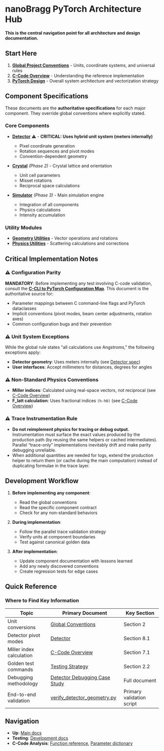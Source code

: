 # nanoBragg PyTorch Architecture Hub

**This is the central navigation point for all architecture and design documentation.**

## Start Here

1. **[Global Project Conventions](./conventions.md)** - Units, coordinate systems, and universal rules
2. **[C-Code Overview](./c_code_overview.md)** - Understanding the reference implementation
3. **[PyTorch Design](./pytorch_design.md)** - Overall system architecture and vectorization strategy

## Component Specifications

These documents are the **authoritative specifications** for each major component. They override global conventions where explicitly stated.

### Core Components
- **[Detector](./detector.md)** ⚠️ - **CRITICAL: Uses hybrid unit system (meters internally)**
  - Pixel coordinate generation
  - Rotation sequences and pivot modes
  - Convention-dependent geometry
  
- **[Crystal](./crystal.md)** *(Phase 2)* - Crystal lattice and orientation
  - Unit cell parameters
  - Misset rotations
  - Reciprocal space calculations

- **[Simulator](./simulator.md)** *(Phase 3)* - Main simulation engine
  - Integration of all components
  - Physics calculations
  - Intensity accumulation

### Utility Modules
- **[Geometry Utilities](./geometry_utils.md)** - Vector operations and rotations
- **[Physics Utilities](./physics_utils.md)** - Scattering calculations and corrections

## Critical Implementation Notes

### ⚠️ Configuration Parity
**MANDATORY**: Before implementing any test involving C-code validation, consult the **[C-CLI to PyTorch Configuration Map](../development/c_to_pytorch_config_map.md)**. This document is the authoritative source for:
- Parameter mappings between C command-line flags and PyTorch dataclasses
- Implicit conventions (pivot modes, beam center adjustments, rotation axes)
- Common configuration bugs and their prevention

### ⚠️ Unit System Exceptions
While the global rule states "all calculations use Angstroms," the following exceptions apply:
- **Detector geometry**: Uses meters internally (see [Detector spec](./detector.md#61-critical-hybrid-unit-system))
- **User interfaces**: Accept millimeters for distances, degrees for angles

### ⚠️ Non-Standard Physics Conventions
- **Miller indices**: Calculated using real-space vectors, not reciprocal (see [C-Code Overview](./c_code_overview.md#71-critical-non-standard-miller-index-calculation))
- **F_latt calculation**: Uses fractional indices `(h-h0)` (see [C-Code Overview](./c_code_overview.md#72-critical-f_latt-calculation))

### ⚠️ Trace Instrumentation Rule
- **Do not reimplement physics for tracing or debug output.** Instrumentation must surface the exact values produced by the production path (by reusing the same helpers or cached intermediates). Parallel “trace-only” implementations inevitably drift and make parity debugging unreliable.
- When additional quantities are needed for logs, extend the production helper to return them (or cache during the main computation) instead of duplicating formulae in the trace layer.

## Development Workflow

1. **Before implementing any component**:
   - Read the global conventions
   - Read the specific component contract
   - Check for any non-standard behaviors
   
2. **During implementation**:
   - Follow the parallel trace validation strategy
   - Verify units at component boundaries
   - Test against canonical golden data

3. **After implementation**:
   - Update component documentation with lessons learned
   - Add any newly discovered conventions
   - Create regression tests for edge cases

## Quick Reference

### Where to Find Key Information

| Topic | Primary Document | Key Section |
|-------|-----------------|-------------|
| Unit conversions | [Global Conventions](./conventions.md) | Section 2 |
| Detector pivot modes | [Detector](./detector.md) | Section 8.1 |
| Miller index calculation | [C-Code Overview](./c_code_overview.md) | Section 7.1 |
| Golden test commands | [Testing Strategy](../development/testing_strategy.md) | Section 2.2 |
| Debugging methodology | [Detector Debugging Case Study](../debugging/detector_geometry_debugging.md) | Full document |
| End-to-end validation | [verify_detector_geometry.py](../../scripts/verify_detector_geometry.py) | Primary validation script |

## Navigation

- **Up**: [Main docs](../README.md)
- **Testing**: [Development docs](../development/)
- **C-Code Analysis**: [Function reference](./c_function_reference.md), [Parameter dictionary](./c_parameter_dictionary.md)
